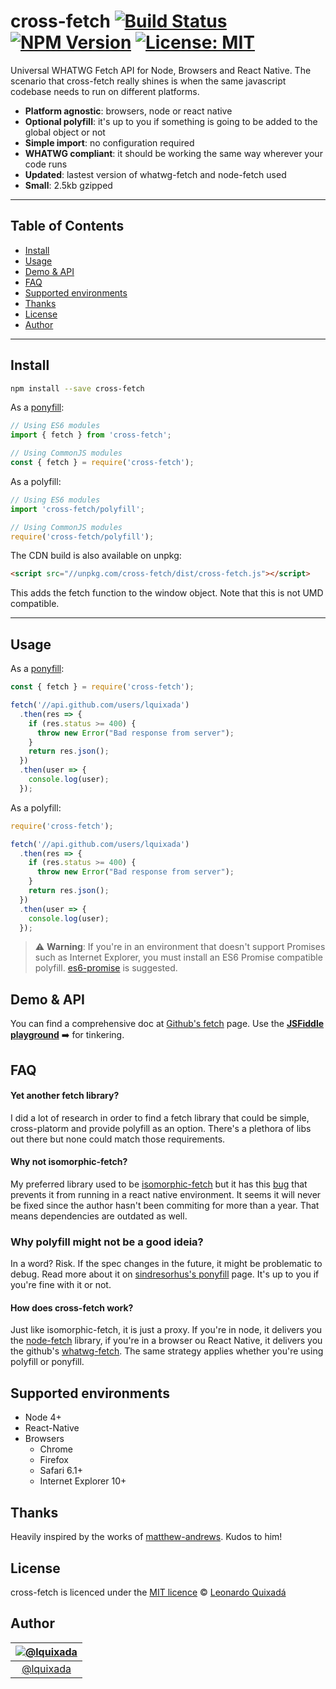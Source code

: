 cross-fetch
[![Build Status](https://travis-ci.org/lquixada/cross-fetch.svg?branch=master)](https://travis-ci.org/lquixada/cross-fetch)
[![NPM Version](https://img.shields.io/npm/v/cross-fetch.svg?branch=master)](https://www.npmjs.com/package/cross-fetch)
[![License: MIT](https://img.shields.io/badge/License-MIT-blue.svg)](https://opensource.org/licenses/MIT)
================

Universal WHATWG Fetch API for Node, Browsers and React Native. The scenario that cross-fetch really shines is when the same javascript codebase needs to run on different platforms.

- **Platform agnostic**: browsers, node or react native
- **Optional polyfill**: it's up to you if something is going to be added to the global object or not
- **Simple import**: no configuration required
- **WHATWG compliant**: it should be working the same way wherever your code runs
- **Updated**: lastest version of whatwg-fetch and node-fetch used
- **Small**: 2.5kb gzipped


* * *

## Table of Contents

-   [Install](#install)
-   [Usage](#usage)
-   [Demo & API](#demo--api)
-   [FAQ](#faq)
-   [Supported environments](#supported-environments)
-   [Thanks](#thanks)
-   [License](#license)
-   [Author](#author)

* * *

## Install

```sh
npm install --save cross-fetch
```

As a [ponyfill](https://github.com/sindresorhus/ponyfill):

```javascript
// Using ES6 modules
import { fetch } from 'cross-fetch';

// Using CommonJS modules
const { fetch } = require('cross-fetch');
```

As a polyfill:

```javascript
// Using ES6 modules
import 'cross-fetch/polyfill';

// Using CommonJS modules
require('cross-fetch/polyfill');
```


The CDN build is also available on unpkg:

```html
<script src="//unpkg.com/cross-fetch/dist/cross-fetch.js"></script>
```

This adds the fetch function to the window object. Note that this is not UMD compatible.


* * *

## Usage

As a [ponyfill](https://github.com/sindresorhus/ponyfill):

```javascript
const { fetch } = require('cross-fetch');

fetch('//api.github.com/users/lquixada')
  .then(res => {
    if (res.status >= 400) {
      throw new Error("Bad response from server");
    }
    return res.json();
  })
  .then(user => {
    console.log(user);
  });
```

As a polyfill:

```javascript
require('cross-fetch');

fetch('//api.github.com/users/lquixada')
  .then(res => {
    if (res.status >= 400) {
      throw new Error("Bad response from server");
    }
    return res.json();
  })
  .then(user => {
    console.log(user);
  });
```

> ⚠️ **Warning**: If you're in an environment that doesn't support Promises such as Internet Explorer, you must install an ES6 Promise compatible polyfill. [es6-promise](https://github.com/jakearchibald/es6-promise) is suggested.


## Demo & API

You can find a comprehensive doc at [Github's fetch](https://github.github.io/fetch/) page. Use the
[**JSFiddle playground**](https://jsfiddle.net/lquixada/3ypqgacp/) ➡️ for tinkering.


## FAQ

#### Yet another fetch library?

I did a lot of research in order to find a fetch library that could be simple, cross-platorm and provide polyfill as an option. There's a plethora of libs out there but none could match those requirements.


#### Why not isomorphic-fetch?

My preferred library used to be [isomorphic-fetch](https://github.com/matthew-andrews/isomorphic-fetch) but it has this [bug](https://github.com/matthew-andrews/isomorphic-fetch/issues/125) that prevents it from running in a react native environment. It seems it will never be fixed since the author hasn't been commiting for more than a year. That means dependencies are outdated as well. 


### Why polyfill might not be a good ideia?

In a word? Risk. If the spec changes in the future, it might be problematic to debug. Read more about it on [sindresorhus's ponyfill](https://github.com/sindresorhus/ponyfill#how-are-ponyfills-better-than-polyfills) page. It's up to you if you're fine with it or not.


#### How does cross-fetch work?

Just like isomorphic-fetch, it is just a proxy. If you're in node, it delivers you the [node-fetch](https://www.npmjs.com/package/node-fetch) library, if you're in a browser ou React Native, it delivers you the github's [whatwg-fetch](https://github.com/github/fetch/). The same strategy applies whether you're using polyfill or ponyfill.


## Supported environments

* Node 4+
* React-Native
* Browsers
  - Chrome
  - Firefox
  - Safari 6.1+
  - Internet Explorer 10+


## Thanks

Heavily inspired by the works of [matthew-andrews](https://github.com/matthew-andrews). Kudos to him!


## License

cross-fetch is licenced under the [MIT licence](https://github.com/lquixada/cross-fetch/blob/master/LICENSE) © [Leonardo Quixadá](https://twitter.com/lquixada/)


## Author

|[![@lquixada](https://avatars0.githubusercontent.com/u/195494?v=4&s=96)](https://github.com/lquixada)|
|:---:|
|[@lquixada](http://www.github.com/lquixada)|

